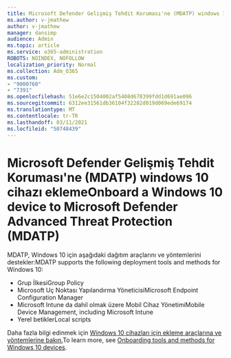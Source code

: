 ```yaml
---
title: Microsoft Defender Gelişmiş Tehdit Koruması'ne (MDATP) windows 10 cihazı ekleme
ms.author: v-jmathew
author: v-jmathew
manager: dansimp
audience: Admin
ms.topic: article
ms.service: o365-administration
ROBOTS: NOINDEX, NOFOLLOW
localization_priority: Normal
ms.collection: Adm_O365
ms.custom:
- "9000760"
- "7391"
ms.openlocfilehash: 51e6e2c1504002af5408d678399fdd1d691ae096
ms.sourcegitcommit: 6312ee31561db36104f32282d019d069ede69174
ms.translationtype: MT
ms.contentlocale: tr-TR
ms.lasthandoff: 03/11/2021
ms.locfileid: "50748439"
---
```

# <a name="onboard-a-windows-10-device-to-microsoft-defender-advanced-threat-protection-mdatp"></a><span data-ttu-id="af9d8-102">Microsoft Defender Gelişmiş Tehdit Koruması'ne (MDATP) windows 10 cihazı ekleme</span><span class="sxs-lookup"><span data-stu-id="af9d8-102">Onboard a Windows 10 device to Microsoft Defender Advanced Threat Protection (MDATP)</span></span>

<span data-ttu-id="af9d8-103">MDATP, Windows 10 için aşağıdaki dağıtım araçlarını ve yöntemlerini destekler:</span><span class="sxs-lookup"><span data-stu-id="af9d8-103">MDATP supports the following deployment tools and methods for Windows 10:</span></span>

- <span data-ttu-id="af9d8-104">Grup İlkesi</span><span class="sxs-lookup"><span data-stu-id="af9d8-104">Group Policy</span></span>
- <span data-ttu-id="af9d8-105">Microsoft Uç Noktası Yapılandırma Yöneticisi</span><span class="sxs-lookup"><span data-stu-id="af9d8-105">Microsoft Endpoint Configuration Manager</span></span>
- <span data-ttu-id="af9d8-106">Microsoft Intune da dahil olmak üzere Mobil Cihaz Yönetimi</span><span class="sxs-lookup"><span data-stu-id="af9d8-106">Mobile Device Management, including Microsoft Intune</span></span>
- <span data-ttu-id="af9d8-107">Yerel betikler</span><span class="sxs-lookup"><span data-stu-id="af9d8-107">Local scripts</span></span>

<span data-ttu-id="af9d8-108">Daha fazla bilgi edinmek için [Windows 10 cihazları için ekleme araçlarına ve yöntemlerine bakın.](https://go.microsoft.com/fwlink/?linkid=2143460)</span><span class="sxs-lookup"><span data-stu-id="af9d8-108">To learn more, see [Onboarding tools and methods for Windows 10 devices](https://go.microsoft.com/fwlink/?linkid=2143460).</span></span>
